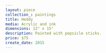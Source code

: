 ```yaml
---
layout: piece
collection_: paintings
title: Heddy
media: Acrylic and ink
dimensions: 12" x 15"
description: Painted with popsicle sticks.
price: $75
create_date: 2015
---
```

